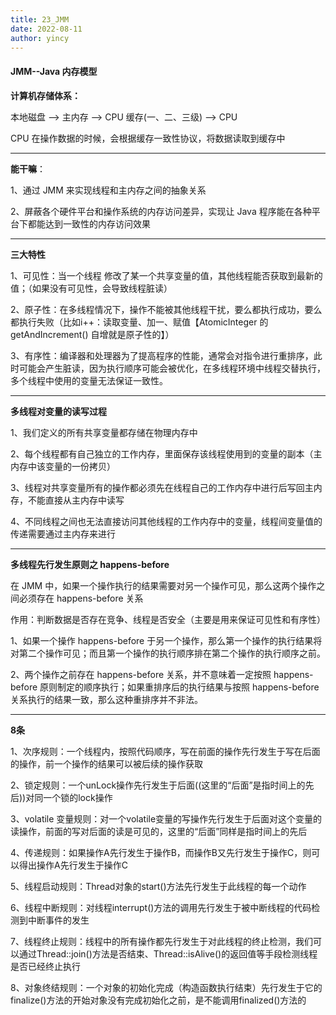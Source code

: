 ```yaml
---
title: 23_JMM
date: 2022-08-11
author: yincy
---
```


#### JMM--Java 内存模型

**计算机存储体系：**

本地磁盘 --> 主内存 --> CPU 缓存(一、二、三级) --> CPU

CPU 在操作数据的时候，会根据缓存一致性协议，将数据读取到缓存中

---



**能干嘛**：

1、通过 JMM 来实现线程和主内存之间的抽象关系

2、屏蔽各个硬件平台和操作系统的内存访问差异，实现让 Java 程序能在各种平台下都能达到一致性的内存访问效果



---

**三大特性**

1、可见性：当一个线程 修改了某一个共享变量的值，其他线程能否获取到最新的值；（如果没有可见性，会导致线程脏读）

2、原子性：在多线程情况下，操作不能被其他线程干扰，要么都执行成功，要么都执行失败（比如i++：读取变量、加一、赋值【AtomicInteger 的 getAndIncrement() 自增就是原子性的】）

3、有序性：编译器和处理器为了提高程序的性能，通常会对指令进行重排序，此时可能会产生脏读，因为执行顺序可能会被优化，在多线程环境中线程交替执行，多个线程中使用的变量无法保证一致性。

---

**多线程对变量的读写过程**

1、我们定义的所有共享变量都存储在物理内存中

2、每个线程都有自己独立的工作内存，里面保存该线程使用到的变量的副本（主内存中该变量的一份拷贝）

3、线程对共享变量所有的操作都必须先在线程自己的工作内存中进行后写回主内存，不能直接从主内存中读写

4、不同线程之间也无法直接访问其他线程的工作内存中的变量，线程间变量值的传递需要通过主内存来进行

---

**多线程先行发生原则之 happens-before**

在 JMM 中，如果一个操作执行的结果需要对另一个操作可见，那么这两个操作之间必须存在 happens-before 关系

作用：判断数据是否存在竞争、线程是否安全（主要是用来保证可见性和有序性）

1、如果一个操作 happens-before 于另一个操作，那么第一个操作的执行结果将对第二个操作可见；而且第一个操作的执行顺序排在第二个操作的执行顺序之前。

2、两个操作之前存在 happens-before 关系，并不意味着一定按照 happens-before 原则制定的顺序执行；如果重排序后的执行结果与按照 happens-before关系执行的结果一致，那么这种重排序并不非法。

---

**8条**

1、次序规则：一个线程内，按照代码顺序，写在前面的操作先行发生于写在后面的操作，前一个操作的结果可以被后续的操作获取

2、锁定规则：一个unLock操作先行发生于后面((这里的“后面”是指时间上的先后))对同一个锁的lock操作

3、volatile 变量规则：对一个volatile变量的写操作先行发生于后面对这个变量的读操作，前面的写对后面的读是可见的，这里的“后面”同样是指时间上的先后

4、传递规则：如果操作A先行发生于操作B，而操作B又先行发生于操作C，则可以得出操作A先行发生于操作C

5、线程启动规则：Thread对象的start()方法先行发生于此线程的每一个动作

6、线程中断规则：对线程interrupt()方法的调用先行发生于被中断线程的代码检测到中断事件的发生

7、线程终止规则：线程中的所有操作都先行发生于对此线程的终止检测，我们可以通过Thread::join()方法是否结束、Thread::isAlive()的返回值等手段检测线程是否已经终止执行

8、对象终结规则：一个对象的初始化完成（构造函数执行结束）先行发生于它的finalize()方法的开始对象没有完成初始化之前，是不能调用finalized()方法的

